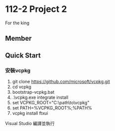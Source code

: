 # 112-2 Project 2
For the king
## Member

## Quick Start
### 安裝vcpkg
1. git clone https://github.com/microsoft/vcpkg.git
2. cd vcpkg
3. bootstrap-vcpkg.bat
4. .\vcpkg.exe integrate install
5. set VCPKG_ROOT="C:\path\to\vcpkg"
6. set PATH=%VCPKG_ROOT%;%PATH%
7. vcpkg install ftxui

Visual Studio 編譯並執行